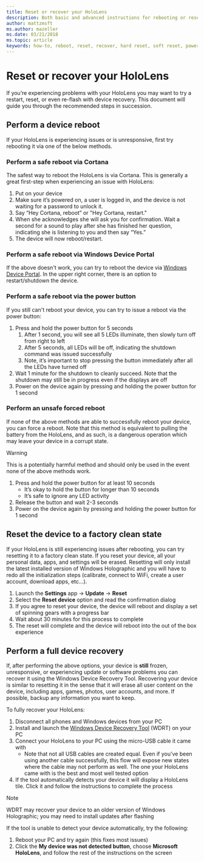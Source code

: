 ```yaml
---
title: Reset or recover your HoloLens
description: Both basic and advanced instructions for rebooting or resetting your HoloLens.
author: mattzmsft
ms.author: mazeller
ms.date: 03/21/2018
ms.topic: article
keywords: how-to, reboot, reset, recover, hard reset, soft reset, power cycle, HoloLens, shut down
---
```




# Reset or recover your HoloLens

If you’re experiencing problems with your HoloLens you may want to try a restart, reset, or even re-flash with device recovery. This document will guide you through the recommended steps in succession.

## Perform a device reboot

If your HoloLens is experiencing issues or is unresponsive, first try rebooting it via one of the below methods.

### Perform a safe reboot via Cortana

The safest way to reboot the HoloLens is via Cortana. This is generally a great first-step when experiencing an issue with HoloLens:
1. Put on your device
2. Make sure it’s powered on, a user is logged in, and the device is not waiting for a password to unlock it.
3. Say “Hey Cortana, reboot” or "Hey Cortana, restart."
4. When she acknowledges she will ask you for confirmation. Wait a second for a sound to play after she has finished her question, indicating she is listening to you and then say “Yes.”
5. The device will now reboot/restart.

### Perform a safe reboot via Windows Device Portal

If the above doesn't work, you can try to reboot the device via [Windows Device Portal](using-the-windows-device-portal.md). In the upper right corner, there is an option to restart/shutdown the device.

### Perform a safe reboot via the power button

If you still can't reboot your device, you can try to issue a reboot via the power button:
1. Press and hold the power button for 5 seconds
   1. After 1 second, you will see all 5 LEDs illuminate, then slowly turn off from right to left
   2. After 5 seconds, all LEDs will be off, indicating the shutdown command was issued successfully
   3. Note, it’s important to stop pressing the button immediately after all the LEDs have turned off
2. Wait 1 minute for the shutdown to cleanly succeed. Note that the shutdown may still be in progress even if the displays are off
3. Power on the device again by pressing and holding the power button for 1 second

### Perform an unsafe forced reboot

If none of the above methods are able to successfully reboot your device, you can force a reboot. Note that this method is equivalent to pulling the battery from the HoloLens, and as such, is a dangerous operation which may leave your device in a corrupt state. 

>[!WARNING]
>This is a potentially harmful method and should only be used in the event none of the above methods work.

1. Press and hold the power button for at least 10 seconds
   * It’s okay to hold the button for longer than 10 seconds
   * It’s safe to ignore any LED activity
2. Release the button and wait 2-3 seconds
3. Power on the device again by pressing and holding the power button for 1 second

## Reset the device to a factory clean state

If your HoloLens is still experiencing issues after rebooting, you can try resetting it to a factory clean state. If you reset your device, all your personal data, apps, and settings will be erased. Resetting will only install the latest installed version of Windows Holographic and you will have to redo all the initialization steps (calibrate, connect to WiFi, create a user account, download apps, etc…).
1. Launch the **Settings** app -> **Update** -> **Reset**
2. Select the **Reset device** option and read the confirmation dialog
3. If you agree to reset your device, the device will reboot and display a set of spinning gears with a progress bar
4. Wait about 30 minutes for this process to complete
5. The reset will complete and the device will reboot into the out of the box experience

## Perform a full device recovery

If, after performing the above options, your device is **still** frozen, unresponsive, or experiencing update or software problems you can recover it using the Windows Device Recovery Tool. Recovering your device is similar to resetting it in the sense that it will erase all user content on the device, including apps, games, photos, user accounts, and more. If possible, backup any information you want to keep.

To fully recover your HoloLens:
1. Disconnect all phones and Windows devices from your PC
2. Install and launch the [Windows Device Recovery Tool](https://support.microsoft.com/help/12379/windows-10-mobile-device-recovery-tool-faq) (WDRT) on your PC
3. Connect your HoloLens to your PC using the micro-USB cable it came with
   * Note that not all USB cables are created equal. Even if you’ve been using another cable successfully, this flow will expose new states where the cable may not perform as well. The one your HoloLens came with is the best and most well tested option
4. If the tool automatically detects your device it will display a HoloLens tile. Click it and follow the instructions to complete the process

>[!NOTE]
>WDRT may recover your device to an older version of Windows Holographic; you may need to install updates after flashing

If the tool is unable to detect your device automatically, try the following:
1. Reboot your PC and try again (this fixes most issues)
2. Click the **My device was not detected button**, choose **Microsoft HoloLens**, and follow the rest of the instructions on the screen
